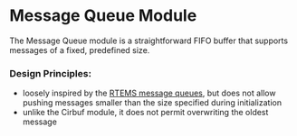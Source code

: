 # Message Queue Module

The Message Queue module is a straightforward FIFO buffer that supports messages of a fixed, predefined size.

### Design Principles:
- loosely inspired by the [RTEMS message queues](https://docs.rtems.org/docs/5.3/c-user/message_manager.html),
  but does not allow pushing messages smaller than the size specified during initialization
- unlike the Cirbuf module, it does not permit overwriting the oldest message
